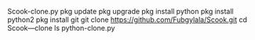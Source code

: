 Scook-clone.py
pkg update
pkg upgrade
pkg install python
pkg install python2
pkg install git
git clone https://github.com/Fubgylala/Scook.git
cd Scook—clone 
ls
python-clone.py
